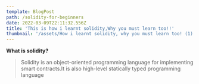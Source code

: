 ```yaml
---
template: BlogPost
path: /solidity-for-beginners
date: 2022-03-09T22:11:32.556Z
title: 'This is how i learnt solidity,Why you must learn too!!'
thumbnail: '/assets/How i learnt solidity, why you must learn too! (1).png'
---
```

**What is solidity?**

> Solidity is an object-oriented programming language for implementing smart contracts.It is also high-level statically typed programming language
